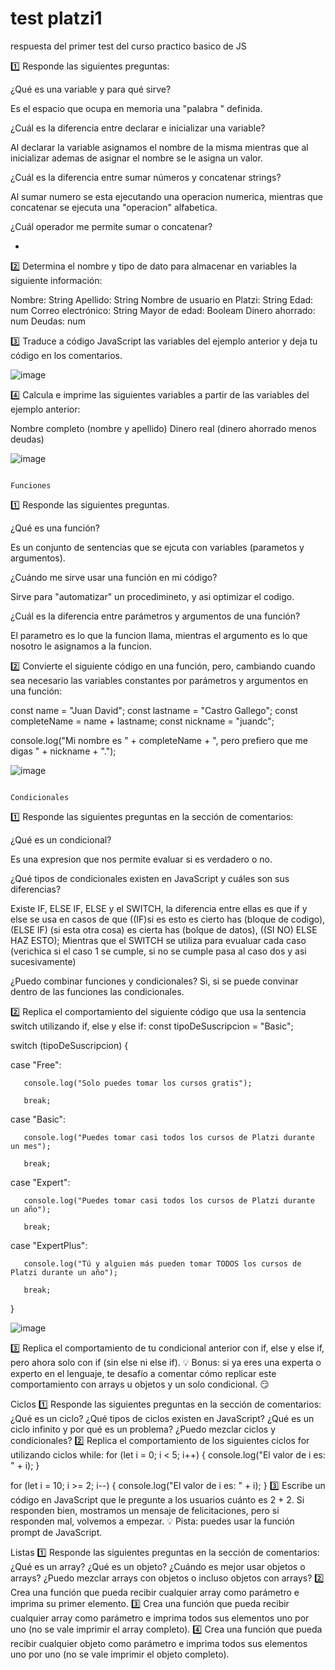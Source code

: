 # test platzi1
 respuesta del primer test del curso practico basico de JS
 
 1️⃣ Responde las siguientes preguntas:
 
¿Qué es una variable y para qué sirve?

Es el espacio que ocupa en memoria una "palabra " definida.

¿Cuál es la diferencia entre declarar e inicializar una variable?

Al declarar la variable asignamos el nombre de la misma mientras que al  inicializar ademas de asignar el nombre se le asigna un valor. 

¿Cuál es la diferencia entre sumar números y concatenar strings?

Al sumar numero se esta ejecutando una operacion numerica, mientras que concatenar se ejecuta una "operacion" alfabetica.

¿Cuál operador me permite sumar o concatenar?

+

2️⃣ Determina el nombre y tipo de dato para almacenar en variables la siguiente información:

Nombre: String
Apellido: String
Nombre de usuario en Platzi: String
Edad: num
Correo electrónico: String
Mayor de edad: Booleam
Dinero ahorrado: num
Deudas: num

3️⃣ Traduce a código JavaScript las variables del ejemplo anterior y deja tu código en los comentarios.

![image](https://user-images.githubusercontent.com/83262052/180662292-dce66724-e398-48b9-b41b-db5ee0da325b.png)

4️⃣ Calcula e imprime las siguientes variables a partir de las variables del ejemplo anterior:

Nombre completo (nombre y apellido)
Dinero real (dinero ahorrado menos deudas)

![image](https://user-images.githubusercontent.com/83262052/180662342-8bf45bc6-253b-4b20-9efa-ba485ee24c2a.png)



                                                                  Funciones
1️⃣ Responde las siguientes preguntas.

¿Qué es una función?

Es un conjunto de sentencias que se ejcuta con variables (parametos y argumentos).

¿Cuándo me sirve usar una función en mi código?

Sirve para "automatizar" un procedimineto, y asi optimizar el codigo. 

¿Cuál es la diferencia entre parámetros y argumentos de una función?

El parametro es lo que la funcion llama, mientras el argumento es lo que nosotro le asignamos a la funcion.


2️⃣ Convierte el siguiente código en una función, pero, cambiando cuando sea necesario las variables constantes por parámetros y argumentos en una función:

const name = "Juan David";
const lastname = "Castro Gallego";
const completeName = name + lastname;
const nickname = "juandc";

console.log("Mi nombre es " + completeName + ", pero prefiero que me digas " + nickname + ".");

![image](https://user-images.githubusercontent.com/83262052/180662570-05403dbd-3456-4e16-8eca-2be34175d482.png)


                                                                  Condicionales
1️⃣ Responde las siguientes preguntas en la sección de comentarios:

¿Qué es un condicional?

Es una expresion que nos permite evaluar si es verdadero o no. 

¿Qué tipos de condicionales existen en JavaScript y cuáles son sus diferencias?

Existe IF, ELSE IF,  ELSE y el SWITCH, la diferencia entre ellas es que if y else se usa en casos de que ((IF)si es esto es cierto has (bloque de codigo), (ELSE IF) (si esta otra cosa) es cierta has (bolque de datos), ((SI NO) ELSE HAZ ESTO);
Mientras que el SWITCH se utiliza para evualuar cada caso (verichica si el caso 1 se cumple, si no se cumple pasa al caso dos y asi sucesivamente) 

¿Puedo combinar funciones y condicionales?
Si, si se puede convinar dentro de las  funciones las condicionales. 

2️⃣ Replica el comportamiento del siguiente código que usa la sentencia switch utilizando if, else y else if:
const tipoDeSuscripcion = "Basic";

switch (tipoDeSuscripcion) {

   case "Free":
   
       console.log("Solo puedes tomar los cursos gratis");
       
       break;
       
   case "Basic":
   
       console.log("Puedes tomar casi todos los cursos de Platzi durante un mes");
       
       break;
       
   case "Expert":
   
       console.log("Puedes tomar casi todos los cursos de Platzi durante un año");
       
       break;
       
   case "ExpertPlus":
   
       console.log("Tú y alguien más pueden tomar TODOS los cursos de Platzi durante un año");
       
       break;
       
}


![image](https://user-images.githubusercontent.com/83262052/180663027-1454bcda-b616-4a79-93cb-8a4edfed6e60.png)


3️⃣ Replica el comportamiento de tu condicional anterior con if, else y else if, pero ahora solo con if (sin else ni else if).
💡 Bonus: si ya eres una experta o experto en el lenguaje, te desafío a comentar cómo replicar este comportamiento con arrays u objetos y un solo condicional. 😏
 
Ciclos
1️⃣ Responde las siguientes preguntas en la sección de comentarios:
¿Qué es un ciclo?
¿Qué tipos de ciclos existen en JavaScript?
¿Qué es un ciclo infinito y por qué es un problema?
¿Puedo mezclar ciclos y condicionales?
2️⃣ Replica el comportamiento de los siguientes ciclos for utilizando ciclos while:
for (let i = 0; i < 5; i++) {
    console.log("El valor de i es: " + i);
}

for (let i = 10; i >= 2; i--) {
    console.log("El valor de i es: " + i);
}
3️⃣ Escribe un código en JavaScript que le pregunte a los usuarios cuánto es 2 + 2. Si responden bien, mostramos un mensaje de felicitaciones, pero si responden mal, volvemos a empezar.
💡 Pista: puedes usar la función prompt de JavaScript.

Listas
1️⃣ Responde las siguientes preguntas en la sección de comentarios:
¿Qué es un array?
¿Qué es un objeto?
¿Cuándo es mejor usar objetos o arrays?
¿Puedo mezclar arrays con objetos o incluso objetos con arrays?
2️⃣ Crea una función que pueda recibir cualquier array como parámetro e imprima su primer elemento.
3️⃣ Crea una función que pueda recibir cualquier array como parámetro e imprima todos sus elementos uno por uno (no se vale imprimir el array completo).
4️⃣ Crea una función que pueda recibir cualquier objeto como parámetro e imprima todos sus elementos uno por uno (no se vale imprimir el objeto completo).
